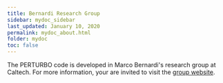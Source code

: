```yaml
---
title: Bernardi Research Group
sidebar: mydoc_sidebar
last_updated: January 10, 2020
permalink: mydoc_about.html
folder: mydoc
toc: false
---
```


The PERTURBO code is developed in Marco Bernardi's research group at Caltech. For more information, your are invited to visit the <a href="http://bernardi.caltech.edu" target="_blank">group website</a>.
